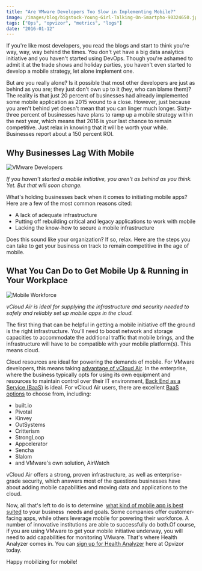 ```yaml
---
title: "Are VMware Developers Too Slow in Implementing Mobile?"
image: /images/blog/bigstock-Young-Girl-Talking-On-Smartpho-90324650.jpg
tags: ["Ops", "opvizor", "metrics", "logs"]
date: "2016-01-12"
---
```


If you're like most developers, you read the blogs and start to think you're way, way, way behind the times. You don't yet have a big data analytics initiative and you haven't started using DevOps. Though you're ashamed to admit it at the trade shows and holiday parties, you haven't even started to develop a mobile strategy, let alone implement one.

But are you really alone? Is it possible that most other developers are just as behind as you are; they just don't own up to it (hey, who can blame them)? The reality is that just 20 percent of businesses had already implemented some mobile application as 2015 wound to a close. However, just because you aren't behind yet doesn't mean that you can linger much longer. Sixty-three percent of businesses have plans to ramp up a mobile strategy within the next year, which means that 2016 is your last chance to remain competitive. Just relax in knowing that it will be worth your while. Businesses report about a 150 percent ROI.

## Why Businesses Lag With Mobile

![VMware Developers](/images/blog/bigstock-Young-Girl-Talking-On-Smartpho-90324650.jpg)

_If you haven't started a mobile initiative, you aren't as behind as you think. Yet. But that will soon change._

What's holding businesses back when it comes to initiating mobile apps? Here are a few of the most common reasons cited:

- A lack of adequate infrastructure
- Putting off rebuilding critical and legacy applications to work with mobile
- Lacking the know-how to secure a mobile infrastructure

Does this sound like your organization? If so, relax. Here are the steps you can take to get your business on track to remain competitive in the age of mobile.

## What You Can Do to Get Mobile Up & Running in Your Workplace

![Mobile Workforce](/images/blog/bigstock-business-people-statistics-a-85018064.jpg)

_vCloud Air is ideal for supplying the infrastructure and security needed to safely and reliably set up mobile apps in the cloud._

The first thing that can be helpful in getting a mobile initiative off the ground is the right infrastructure. You'll need to boost network and storage capacities to accommodate the additional traffic that mobile brings, and the infrastructure will have to be compatible with your mobile platform(s). This means cloud.

Cloud resources are ideal for powering the demands of mobile. For VMware developers, this means taking [advantage of vCloud Air](https://blogs.vmware.com/vcloud/2015/11/modern-app-development-in-the-mobile-cloud-age.html). In the enterprise, where the business typically opts for using its own equipment and resources to maintain control over their IT environment, [Back End as a Service (BaaS)](http://vcloud.vmware.com/service-offering/backend-as-a-service) is ideal. For vCloud Air users, there are excellent [BaaS options](https://blogs.vmware.com/vcloud/2014/08/vmworld-2014-wanted-list-get-mobile-backbone.html) to choose from, including:

- built.io
- Pivotal
- Kinvey
- OutSystems
- Critterism
- StrongLoop
- Appcelerator
- Sencha
- Slalom
- and VMware's own solution, AirWatch

vCloud Air offers a strong, proven infrastructure, as well as enterprise-grade security, which answers most of the questions businesses have about adding mobile capabilities and moving data and applications to the cloud.

Now, all that's left to do is to determine  [what kind of mobile app is best suited](http://venturebeat.com/2013/11/03/10-ways-to-develop-a-mobile-roadmap/) to your business  needs and goals. Some companies offer customer-facing apps, while others leverage mobile for powering their workforce. A number of innovative institutions are able to successfully do both.Of course, if you are using VMware to get your mobile initiative underway, you will need to add capabilities for monitoring VMware. That's where Health Analyzer comes in. You can [sign up for Health Analyzer](http://try.opvizor.com/health-analyzer/) here at Opvizor today.

Happy mobilizing for mobile!
